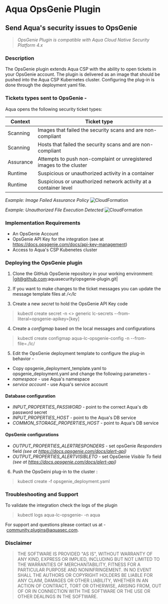 # Aqua OpsGenie Plugin
## Send Aqua's security issues to OpsGenie

> _OpsGenie Plugin is compatible with Aqua Cloud Native Security Platform 4.x_

### Description
The OpsGenie plugin extends Aqua CSP with the ability to open tickets in your OpsGenie account. The plugin is delivered as an image that should be pushed into the Aqua CSP Kubernetes cluster. Configuring the plug-in is done through the deployment yaml file. 

### Tickets types sent to OpsGenie -
Aqua opens the following security ticket types:

Context|Ticket type
----|-------
Scanning|Images that failed the security scans and are non-compliant
Scanning|Hosts that failed the security scans and are non-compliant
Assurance|Attempts to push non-complaint or unregistered images to the cluster
Runtime|Suspicious or unauthorized activity in a container
Runtime|Suspicious or unauthorized network activity at a container level

_Example: Image Failed Assurance Policy_
![CloudFormation](/images/cloudformation.jpg)

_Example: Unauthorized File Execution Detected_
![CloudFormation](/images/cloudformation.jpg)


### Implementation Requirements
- An OpsGenie Account 
- OpsGenie API Key for the integration (see at https://docs.opsgenie.com/docs/api-key-management) 
- Access to Aqua's CSP Kubenetes cluster 

### Deploying the OpsGenie plugin
1. Clone the GitHub OpsGenie repository in your working environment:  
|git@github.com:aquasecurity/opsgenie-plugin.git|

2. If you want to make changes to the ticket messages you can update the message template files at */<<epo>/lc*

3. Create a new *secret* to hold the OpsGenie API Key code
> kubectl create secret -n <<aqua namespace>> generic lc-secrets --from-literal=opsgenie-apikey=[key]
  
4. Create a *configmap* based on the local messages and configurations
> kubectl create configmap aqua-lc-opsgenie-config -n *<aua namespace>* --from-file=./lc/
	
5. Edit the OpsGenie deployment template to configure the plug-in behavior -
- Copy opsgenie_deployment_template.yaml to opsgenie_deployment.yaml and change the following parameters -
- *namespace* - use Aqua's namespace
- *service account* - use Aqua's service account
#### Database configuration 
- *INPUT_PROPERTIES_PASSWORD* - point to the correct Aqua's db password secret
- *INPUT_PROPERTIES_HOST* - point to the Aqua's DB service
- *COMMON_STORAGE_PROPERTIES_HOST* - point to Aqua's DB service
#### OpsGenie configurations
- *OUTPUT_PROPERTIES_ALERTRESPONDERS* - set opsGenie *Responders* field *(see at https://docs.opsgenie.com/docs/alert-api)*
- *OUTPUT_PROPERTIES_ALERTVISIBLETO* - set OpsGenie *Visible To* field *(see at https://docs.opsgenie.com/docs/alert-api)*

6. Push the OpsGeini plug-in to the cluster :
> kubectl create -f opsgenie_deployment.yaml
	
### Troubleshooting and Support
To validate the integration check the logs of the plugin
> kubectl logs aqua-lc-opsgenie-<pod-unique-code> -n aqua

For support and questions please contact us at - community.plugins@aquasec.com.

### Disclaimer 
> THE SOFTWARE IS PROVIDED "AS IS", WITHOUT WARRANTY OF ANY KIND, EXPRESS OR IMPLIED, INCLUDING BUT NOT LIMITED TO THE WARRANTIES OF MERCHANTABILITY, FITNESS FOR A PARTICULAR PURPOSE AND NONINFRINGEMENT. IN NO EVENT SHALL THE AUTHORS OR COPYRIGHT HOLDERS BE LIABLE FOR ANY CLAIM, DAMAGES OR OTHER LIABILITY, WHETHER IN AN ACTION OF CONTRACT, TORT OR OTHERWISE, ARISING FROM, OUT OF OR IN CONNECTION WITH THE SOFTWARE OR THE USE OR OTHER DEALINGS IN THE SOFTWARE.
	
